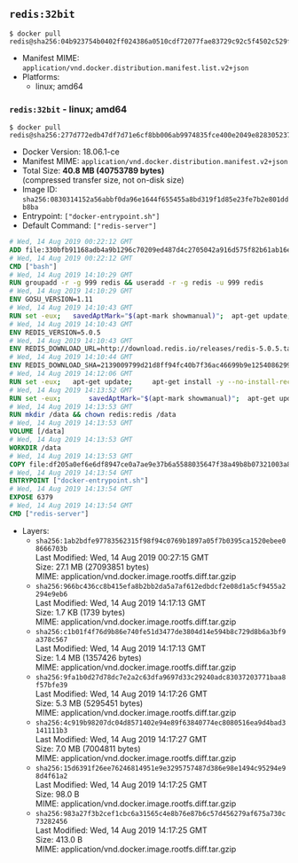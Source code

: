 ## `redis:32bit`

```console
$ docker pull redis@sha256:04b923754b0402ff024386a0510cdf72077fae83729c92c5f4502c529f7c80fc
```

-	Manifest MIME: `application/vnd.docker.distribution.manifest.list.v2+json`
-	Platforms:
	-	linux; amd64

### `redis:32bit` - linux; amd64

```console
$ docker pull redis@sha256:277d772edb47df7d71e6cf8bb006ab9974835fce400e2049e828305237d5630c
```

-	Docker Version: 18.06.1-ce
-	Manifest MIME: `application/vnd.docker.distribution.manifest.v2+json`
-	Total Size: **40.8 MB (40753789 bytes)**  
	(compressed transfer size, not on-disk size)
-	Image ID: `sha256:0830314152a56abbf0da96e1644f655455a8bd319f1d85e23fe7b2e801ddb8ba`
-	Entrypoint: `["docker-entrypoint.sh"]`
-	Default Command: `["redis-server"]`

```dockerfile
# Wed, 14 Aug 2019 00:22:12 GMT
ADD file:330bfb91168adb4a9b1296c70209ed487d4c2705042a916d575f82b61ab16e61 in / 
# Wed, 14 Aug 2019 00:22:12 GMT
CMD ["bash"]
# Wed, 14 Aug 2019 14:10:29 GMT
RUN groupadd -r -g 999 redis && useradd -r -g redis -u 999 redis
# Wed, 14 Aug 2019 14:10:29 GMT
ENV GOSU_VERSION=1.11
# Wed, 14 Aug 2019 14:10:43 GMT
RUN set -eux; 	savedAptMark="$(apt-mark showmanual)"; 	apt-get update; 	apt-get install -y --no-install-recommends 		ca-certificates 		dirmngr 		gnupg 		wget 	; 	rm -rf /var/lib/apt/lists/*; 		dpkgArch="$(dpkg --print-architecture | awk -F- '{ print $NF }')"; 	wget -O /usr/local/bin/gosu "https://github.com/tianon/gosu/releases/download/$GOSU_VERSION/gosu-$dpkgArch"; 	wget -O /usr/local/bin/gosu.asc "https://github.com/tianon/gosu/releases/download/$GOSU_VERSION/gosu-$dpkgArch.asc"; 		export GNUPGHOME="$(mktemp -d)"; 	gpg --batch --keyserver hkps://keys.openpgp.org --recv-keys B42F6819007F00F88E364FD4036A9C25BF357DD4; 	gpg --batch --verify /usr/local/bin/gosu.asc /usr/local/bin/gosu; 	gpgconf --kill all; 	rm -rf "$GNUPGHOME" /usr/local/bin/gosu.asc; 		apt-mark auto '.*' > /dev/null; 	[ -z "$savedAptMark" ] || apt-mark manual $savedAptMark > /dev/null; 	apt-get purge -y --auto-remove -o APT::AutoRemove::RecommendsImportant=false; 		chmod +x /usr/local/bin/gosu; 	gosu --version; 	gosu nobody true
# Wed, 14 Aug 2019 14:10:43 GMT
ENV REDIS_VERSION=5.0.5
# Wed, 14 Aug 2019 14:10:43 GMT
ENV REDIS_DOWNLOAD_URL=http://download.redis.io/releases/redis-5.0.5.tar.gz
# Wed, 14 Aug 2019 14:10:44 GMT
ENV REDIS_DOWNLOAD_SHA=2139009799d21d8ff94fc40b7f36ac46699b9e1254086299f8d3b223ca54a375
# Wed, 14 Aug 2019 14:12:06 GMT
RUN set -eux; 	apt-get update; 	apt-get install -y --no-install-recommends libc6-i386; 	rm -rf /var/lib/apt/lists/*
# Wed, 14 Aug 2019 14:13:52 GMT
RUN set -eux; 		savedAptMark="$(apt-mark showmanual)"; 	apt-get update; 	apt-get install -y --no-install-recommends 		ca-certificates 		wget 				gcc 		gcc-multilib 		libc6-dev-i386 		make 	; 	rm -rf /var/lib/apt/lists/*; 		wget -O redis.tar.gz "$REDIS_DOWNLOAD_URL"; 	echo "$REDIS_DOWNLOAD_SHA *redis.tar.gz" | sha256sum -c -; 	mkdir -p /usr/src/redis; 	tar -xzf redis.tar.gz -C /usr/src/redis --strip-components=1; 	rm redis.tar.gz; 		grep -q '^#define CONFIG_DEFAULT_PROTECTED_MODE 1$' /usr/src/redis/src/server.h; 	sed -ri 's!^(#define CONFIG_DEFAULT_PROTECTED_MODE) 1$!\1 0!' /usr/src/redis/src/server.h; 	grep -q '^#define CONFIG_DEFAULT_PROTECTED_MODE 0$' /usr/src/redis/src/server.h; 		make -C /usr/src/redis -j "$(nproc)" 32bit; 	make -C /usr/src/redis install; 		serverMd5="$(md5sum /usr/local/bin/redis-server | cut -d' ' -f1)"; export serverMd5; 	find /usr/local/bin/redis* -maxdepth 0 		-type f -not -name redis-server 		-exec sh -eux -c ' 			md5="$(md5sum "$1" | cut -d" " -f1)"; 			test "$md5" = "$serverMd5"; 		' -- '{}' ';' 		-exec ln -svfT 'redis-server' '{}' ';' 	; 		rm -r /usr/src/redis; 		apt-mark auto '.*' > /dev/null; 	[ -z "$savedAptMark" ] || apt-mark manual $savedAptMark > /dev/null; 	apt-get purge -y --auto-remove -o APT::AutoRemove::RecommendsImportant=false; 		redis-cli --version; 	redis-server --version
# Wed, 14 Aug 2019 14:13:53 GMT
RUN mkdir /data && chown redis:redis /data
# Wed, 14 Aug 2019 14:13:53 GMT
VOLUME [/data]
# Wed, 14 Aug 2019 14:13:53 GMT
WORKDIR /data
# Wed, 14 Aug 2019 14:13:53 GMT
COPY file:df205a0ef6e6df8947ce0a7ae9e37b6a5588035647f38a49b8b07321003a8a01 in /usr/local/bin/ 
# Wed, 14 Aug 2019 14:13:54 GMT
ENTRYPOINT ["docker-entrypoint.sh"]
# Wed, 14 Aug 2019 14:13:54 GMT
EXPOSE 6379
# Wed, 14 Aug 2019 14:13:54 GMT
CMD ["redis-server"]
```

-	Layers:
	-	`sha256:1ab2bdfe97783562315f98f94c0769b1897a05f7b0395ca1520ebee08666703b`  
		Last Modified: Wed, 14 Aug 2019 00:27:15 GMT  
		Size: 27.1 MB (27093851 bytes)  
		MIME: application/vnd.docker.image.rootfs.diff.tar.gzip
	-	`sha256:966bc436cc8b415efa8b2bb2da5a7af612edbdcf2e08d1a5cf9455a2294e9eb6`  
		Last Modified: Wed, 14 Aug 2019 14:17:13 GMT  
		Size: 1.7 KB (1739 bytes)  
		MIME: application/vnd.docker.image.rootfs.diff.tar.gzip
	-	`sha256:c1b01f4f76d9b86e740fe51d3477de3804d14e594b8c729d8b6a3bf9a378c567`  
		Last Modified: Wed, 14 Aug 2019 14:17:13 GMT  
		Size: 1.4 MB (1357426 bytes)  
		MIME: application/vnd.docker.image.rootfs.diff.tar.gzip
	-	`sha256:9fa1b0d27d78dc7e2a2c63dfa9697d33c29240adc83037203771baa8f57bfe39`  
		Last Modified: Wed, 14 Aug 2019 14:17:26 GMT  
		Size: 5.3 MB (5295451 bytes)  
		MIME: application/vnd.docker.image.rootfs.diff.tar.gzip
	-	`sha256:4c919b98207dc04d8571402e94e89f63840774ec8080516ea9d4bad3141111b3`  
		Last Modified: Wed, 14 Aug 2019 14:17:27 GMT  
		Size: 7.0 MB (7004811 bytes)  
		MIME: application/vnd.docker.image.rootfs.diff.tar.gzip
	-	`sha256:15d6391f26ee76246814951e9e3295757487d386e98e1494c95294e98d4f61a2`  
		Last Modified: Wed, 14 Aug 2019 14:17:25 GMT  
		Size: 98.0 B  
		MIME: application/vnd.docker.image.rootfs.diff.tar.gzip
	-	`sha256:983a27f3b2cef1cbc6a31565c4e8b76e87b6c57d456279af675a730c73282456`  
		Last Modified: Wed, 14 Aug 2019 14:17:25 GMT  
		Size: 413.0 B  
		MIME: application/vnd.docker.image.rootfs.diff.tar.gzip
